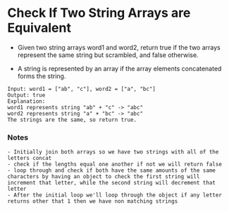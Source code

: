 # Check If Two String Arrays are Equivalent

- Given two string arrays word1 and word2, return true if the two arrays represent the same string but scrambled, and false otherwise.

- A string is represented by an array if the array elements concatenated forms the string.

```
Input: word1 = ["ab", "c"], word2 = ["a", "bc"]
Output: true
Explanation:
word1 represents string "ab" + "c" -> "abc"
word2 represents string "a" + "bc" -> "abc"
The strings are the same, so return true.
```

### Notes 
```
- Initially join both arrays so we have two strings with all of the letters concat
- check if the lengths equal one another if not we will return false
- loop through and check if both have the same amounts of the same characters by having an object to check the first string will increment that letter, while the second string will decrement that letter
- After the initial loop we'll loop through the object if any letter returns other that 1 then we have non matching strings
```